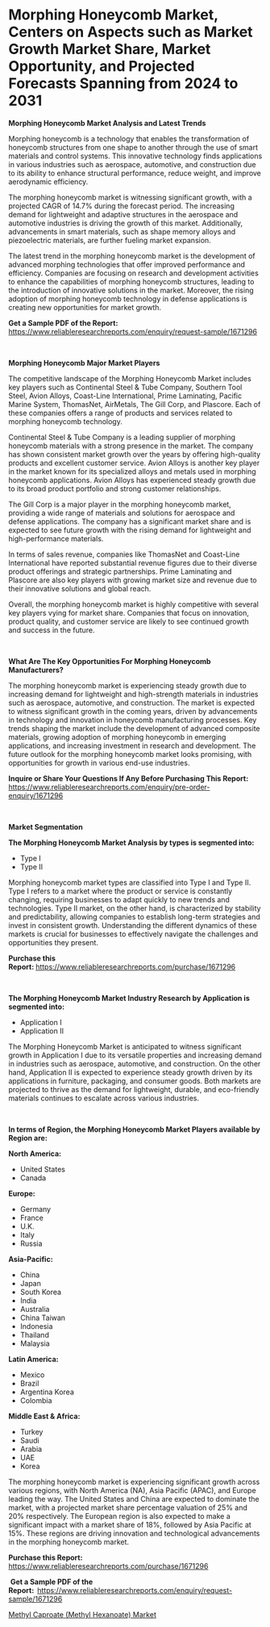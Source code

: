 <p><h1>Morphing Honeycomb Market, Centers on Aspects such as Market Growth Market Share, Market Opportunity, and Projected Forecasts Spanning from 2024 to 2031</h1></p><p><strong>Morphing Honeycomb Market Analysis and Latest Trends</strong></p>
<p><p>Morphing honeycomb is a technology that enables the transformation of honeycomb structures from one shape to another through the use of smart materials and control systems. This innovative technology finds applications in various industries such as aerospace, automotive, and construction due to its ability to enhance structural performance, reduce weight, and improve aerodynamic efficiency.</p><p>The morphing honeycomb market is witnessing significant growth, with a projected CAGR of 14.7% during the forecast period. The increasing demand for lightweight and adaptive structures in the aerospace and automotive industries is driving the growth of this market. Additionally, advancements in smart materials, such as shape memory alloys and piezoelectric materials, are further fueling market expansion.</p><p>The latest trend in the morphing honeycomb market is the development of advanced morphing technologies that offer improved performance and efficiency. Companies are focusing on research and development activities to enhance the capabilities of morphing honeycomb structures, leading to the introduction of innovative solutions in the market. Moreover, the rising adoption of morphing honeycomb technology in defense applications is creating new opportunities for market growth.</p></p>
<p><strong>Get a Sample PDF of the Report:&nbsp;</strong> <a href="https://www.reliableresearchreports.com/enquiry/request-sample/1671296">https://www.reliableresearchreports.com/enquiry/request-sample/1671296</a></p>
<p>&nbsp;</p>
<p><strong>Morphing Honeycomb Major Market Players</strong></p>
<p><p>The competitive landscape of the Morphing Honeycomb Market includes key players such as Continental Steel & Tube Company, Southern Tool Steel, Avion Alloys, Coast-Line International, Prime Laminating, Pacific Marine System, ThomasNet, AirMetals, The Gill Corp, and Plascore. Each of these companies offers a range of products and services related to morphing honeycomb technology.</p><p>Continental Steel & Tube Company is a leading supplier of morphing honeycomb materials with a strong presence in the market. The company has shown consistent market growth over the years by offering high-quality products and excellent customer service. Avion Alloys is another key player in the market known for its specialized alloys and metals used in morphing honeycomb applications. Avion Alloys has experienced steady growth due to its broad product portfolio and strong customer relationships.</p><p>The Gill Corp is a major player in the morphing honeycomb market, providing a wide range of materials and solutions for aerospace and defense applications. The company has a significant market share and is expected to see future growth with the rising demand for lightweight and high-performance materials.</p><p>In terms of sales revenue, companies like ThomasNet and Coast-Line International have reported substantial revenue figures due to their diverse product offerings and strategic partnerships. Prime Laminating and Plascore are also key players with growing market size and revenue due to their innovative solutions and global reach.</p><p>Overall, the morphing honeycomb market is highly competitive with several key players vying for market share. Companies that focus on innovation, product quality, and customer service are likely to see continued growth and success in the future.</p></p>
<p>&nbsp;</p>
<p><strong>What Are The Key Opportunities For Morphing Honeycomb Manufacturers?</strong></p>
<p><p>The morphing honeycomb market is experiencing steady growth due to increasing demand for lightweight and high-strength materials in industries such as aerospace, automotive, and construction. The market is expected to witness significant growth in the coming years, driven by advancements in technology and innovation in honeycomb manufacturing processes. Key trends shaping the market include the development of advanced composite materials, growing adoption of morphing honeycomb in emerging applications, and increasing investment in research and development. The future outlook for the morphing honeycomb market looks promising, with opportunities for growth in various end-use industries.</p></p>
<p><strong>Inquire or Share Your Questions If Any Before Purchasing This Report:</strong> <a href="https://www.reliableresearchreports.com/enquiry/pre-order-enquiry/1671296">https://www.reliableresearchreports.com/enquiry/pre-order-enquiry/1671296</a></p>
<p>&nbsp;</p>
<p><strong>Market Segmentation</strong></p>
<p><strong>The Morphing Honeycomb Market Analysis by types is segmented into:</strong></p>
<p><ul><li>Type I</li><li>Type II</li></ul></p>
<p><p>Morphing honeycomb market types are classified into Type I and Type II. Type I refers to a market where the product or service is constantly changing, requiring businesses to adapt quickly to new trends and technologies. Type II market, on the other hand, is characterized by stability and predictability, allowing companies to establish long-term strategies and invest in consistent growth. Understanding the different dynamics of these markets is crucial for businesses to effectively navigate the challenges and opportunities they present.</p></p>
<p><strong>Purchase this Report:&nbsp;</strong><a href="https://www.reliableresearchreports.com/purchase/1671296">https://www.reliableresearchreports.com/purchase/1671296</a></p>
<p>&nbsp;</p>
<p><strong>The Morphing Honeycomb Market Industry Research by Application is segmented into:</strong></p>
<p><ul><li>Application I</li><li>Application II</li></ul></p>
<p><p>The Morphing Honeycomb Market is anticipated to witness significant growth in Application I due to its versatile properties and increasing demand in industries such as aerospace, automotive, and construction. On the other hand, Application II is expected to experience steady growth driven by its applications in furniture, packaging, and consumer goods. Both markets are projected to thrive as the demand for lightweight, durable, and eco-friendly materials continues to escalate across various industries.</p></p>
<p>&nbsp;</p>
<p><strong>In terms of Region, the Morphing Honeycomb Market Players available by Region are:</strong></p>
<p>
    <p> <strong> North America: </strong>
        <ul>
            <li>United States</li>
            <li>Canada</li>
        </ul>
        </p> 
    <p> <strong> Europe: </strong>
        <ul>
            <li>Germany</li>
            <li>France</li>
            <li>U.K.</li>
            <li>Italy</li>
            <li>Russia</li>
        </ul>
        </p> 
    <p> <strong> Asia-Pacific: </strong>
        <ul>
            <li>China</li>
            <li>Japan</li>
            <li>South Korea</li>
            <li>India</li>
            <li>Australia</li>
            <li>China Taiwan</li>
            <li>Indonesia</li>
            <li>Thailand</li>
            <li>Malaysia</li>
        </ul>
        </p> 
    <p> <strong> Latin America: </strong>
        <ul>
            <li>Mexico</li>
            <li>Brazil</li>
            <li>Argentina Korea</li>
            <li>Colombia</li>
        </ul>
        </p> 
    <p> <strong> Middle East & Africa: </strong>
        <ul>
            <li>Turkey</li>
            <li>Saudi</li>
            <li>Arabia</li>
            <li>UAE</li>
            <li>Korea</li>
        </ul>
    </p>
    </p>
<p><p>The morphing honeycomb market is experiencing significant growth across various regions, with North America (NA), Asia Pacific (APAC), and Europe leading the way. The United States and China are expected to dominate the market, with a projected market share percentage valuation of 25% and 20% respectively. The European region is also expected to make a significant impact with a market share of 18%, followed by Asia Pacific at 15%. These regions are driving innovation and technological advancements in the morphing honeycomb market.</p></p>
<p><strong>Purchase this Report: </strong><a href="https://www.reliableresearchreports.com/purchase/1671296">https://www.reliableresearchreports.com/purchase/1671296</a></p>
<p>&nbsp;<strong>Get a Sample PDF of the Report:&nbsp;&nbsp;</strong><a href="https://www.reliableresearchreports.com/enquiry/request-sample/1671296">https://www.reliableresearchreports.com/enquiry/request-sample/1671296</a></p>
<p><strong></strong></p>
<p><p><a href="https://github.com/bobicer/Market-Research-Report-List-2/blob/main/methyl-caproate-methyl-hexanoate-market.md">Methyl Caproate (Methyl Hexanoate) Market</a></p></p>